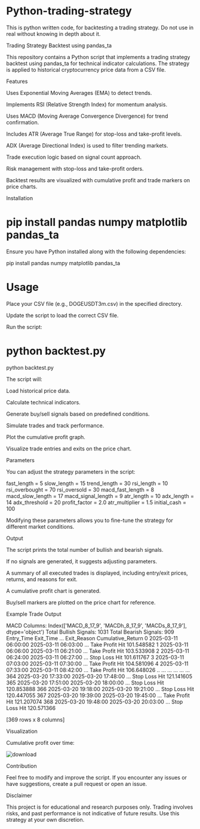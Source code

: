 # Python-trading-strategy
This is python written code, for backtesting a trading strategy. Do not use in real without knowing in depth about it. 


Trading Strategy Backtest using pandas_ta

This repository contains a Python script that implements a trading strategy backtest using pandas_ta for technical indicator calculations. The strategy is applied to historical cryptocurrency price data from a CSV file.

Features

Uses Exponential Moving Averages (EMA) to detect trends.

Implements RSI (Relative Strength Index) for momentum analysis.

Uses MACD (Moving Average Convergence Divergence) for trend confirmation.

Includes ATR (Average True Range) for stop-loss and take-profit levels.

ADX (Average Directional Index) is used to filter trending markets.

Trade execution logic based on signal count approach.

Risk management with stop-loss and take-profit orders.

Backtest results are visualized with cumulative profit and trade markers on price charts.

Installation

# pip install pandas numpy matplotlib pandas_ta

Ensure you have Python installed along with the following dependencies:

pip install pandas numpy matplotlib pandas_ta

# Usage

Place your CSV file (e.g., DOGEUSDT3m.csv) in the specified directory.

Update the script to load the correct CSV file.

Run the script:

# python backtest.py

python backtest.py

The script will:

Load historical price data.

Calculate technical indicators.

Generate buy/sell signals based on predefined conditions.

Simulate trades and track performance.

Plot the cumulative profit graph.

Visualize trade entries and exits on the price chart.

Parameters

You can adjust the strategy parameters in the script:

fast_length = 5
slow_length = 15
trend_length = 30
rsi_length = 10
rsi_overbought = 70
rsi_oversold = 30
macd_fast_length = 8
macd_slow_length = 17
macd_signal_length = 9
atr_length = 10
adx_length = 14
adx_threshold = 20
profit_factor = 2.0
atr_multiplier = 1.5
initial_cash = 100

Modifying these parameters allows you to fine-tune the strategy for different market conditions.

Output

The script prints the total number of bullish and bearish signals.

If no signals are generated, it suggests adjusting parameters.

A summary of all executed trades is displayed, including entry/exit prices, returns, and reasons for exit.

A cumulative profit chart is generated.

Buy/sell markers are plotted on the price chart for reference.

Example Trade Output

MACD Columns: Index(['MACD_8_17_9', 'MACDh_8_17_9', 'MACDs_8_17_9'], dtype='object')
Total Bullish Signals: 1031
Total Bearish Signals: 909
             Entry_Time           Exit_Time  ...      Exit_Reason  Cumulative_Return
0   2025-03-11 06:00:00 2025-03-11 06:03:00  ...  Take Profit Hit         101.548582
1   2025-03-11 06:06:00 2025-03-11 06:21:00  ...  Take Profit Hit         103.533908
2   2025-03-11 06:24:00 2025-03-11 06:27:00  ...    Stop Loss Hit         101.611767
3   2025-03-11 07:03:00 2025-03-11 07:30:00  ...  Take Profit Hit         104.581096
4   2025-03-11 07:33:00 2025-03-11 08:42:00  ...  Take Profit Hit         106.648026
..                  ...                 ...  ...              ...                ...
364 2025-03-20 17:33:00 2025-03-20 17:48:00  ...    Stop Loss Hit         121.141605
365 2025-03-20 17:51:00 2025-03-20 18:00:00  ...    Stop Loss Hit         120.853888
366 2025-03-20 19:18:00 2025-03-20 19:21:00  ...    Stop Loss Hit         120.447055
367 2025-03-20 19:39:00 2025-03-20 19:45:00  ...  Take Profit Hit         121.207074
368 2025-03-20 19:48:00 2025-03-20 20:03:00  ...    Stop Loss Hit         120.571366

[369 rows x 8 columns]

Visualization

Cumulative profit over time:



![download](https://github.com/user-attachments/assets/813f1fde-eb8b-4e53-a0af-975a25bad6cd)



Contribution

Feel free to modify and improve the script. If you encounter any issues or have suggestions, create a pull request or open an issue.

Disclaimer

This project is for educational and research purposes only. Trading involves risks, and past performance is not indicative of future results. Use this strategy at your own discretion.



